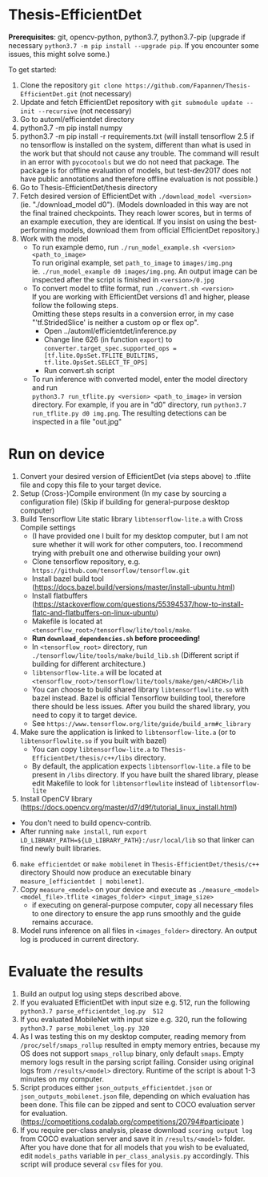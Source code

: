 # Thesis-EfficientDet

**Prerequisites**: git, opencv-python, python3.7, python3.7-pip (upgrade if necessary `python3.7 -m pip install --upgrade pip`. If you encounter some issues, this might solve some.)

To get started:
 
1) Clone the repository `git clone https://github.com/Fapannen/Thesis-EfficientDet.git` (not necessary)
2) Update and fetch EfficientDet repository with `git submodule update --init --recursive` (not necessary)
3) Go to automl/efficientdet directory
4) python3.7 -m pip install numpy
5) python3.7 -m pip install -r requirements.txt (will install tensorflow 2.5 if no tensorflow is installed on the system, different than what is used in the work but that should not cause any trouble. The command will result in an error with `pycocotools` but we do not need that package. The package is for offline evaluation of models, but test-dev2017 does not have public annotations and therefore offline evaluation is not possible.)
6) Go to Thesis-EfficientDet/thesis directory
6) Fetch desired version of EfficientDet with `./download_model <version>`  
   (ie. "./download_model d0"). (Models downloaded in this way are not the final trained checkpoints. They reach lower scores, but in terms of an example execution, they are identical. If you insist on using the best-performing models, download them from official EfficientDet repository.)
7) Work with the model  
    * To run example demo, run `./run_model_example.sh <version> <path_to_image>`  
        To run original example, set `path_to_image` to `images/img.png`  
        ie. `./run_model_example d0 images/img.png`.
        An output image can be inspected after the script is finished in `<version>/0.jpg`
    * To convert model to tflite format, run `./convert.sh <version>`  
      If you are working with EfficientDet versions d1 and higher, please follow the following steps.   
      Omitting these steps results in a conversion error, in my case "'tf.StridedSlice' is neither a custom op or flex op".  
      * Open ../automl/efficientdet/inference.py
      * Change line 626 (in function `export`) to  
      `converter.target_spec.supported_ops = [tf.lite.OpsSet.TFLITE_BUILTINS, tf.lite.OpsSet.SELECT_TF_OPS]`
      * Run convert.sh script  
    * To run inference with converted model, enter the model directory and run  
        `python3.7 run_tflite.py <version> <path_to_image>` in version directory. For example, if you are in "d0" directory, run `python3.7 run_tflite.py d0 img.png`. The resulting detections can be inspected in a file "out.jpg"  
        
# Run on device

1) Convert your desired version of EfficientDet (via steps above) to .tflite file and copy this file to your target device.
2) Setup (Cross-)Compile environment
   (In my case by sourcing a configuration file)
   (Skip if building for general-purpose desktop computer)
3) Build Tensorflow Lite static library `libtensorflow-lite.a` with Cross Compile settings
   * (I have provided one I built for my desktop computer, but I am not sure whether it will work for other computers, too. I recommend trying with prebuilt one and otherwise building your own)
   * Clone tensorflow repository, e.g. `https://github.com/tensorflow/tensorflow.git`
   * Install bazel build tool (https://docs.bazel.build/versions/master/install-ubuntu.html)
   * Install flatbuffers (https://stackoverflow.com/questions/55394537/how-to-install-flatc-and-flatbuffers-on-linux-ubuntu)
   * Makefile is located at `<tensorflow_root>/tensorflow/lite/tools/make`.
   * **Run `download_dependencies.sh` before proceeding!**
   * In `<tensorflow_root>` directory, run `./tensorflow/lite/tools/make/build_lib.sh` (Different script if building for different architecture.)
   * `libtensorflow-lite.a` will be located at `<tensorflow_root>/tensorflow/lite/tools/make/gen/<ARCH>/lib`  
   * You can choose to build shared library `libtensorflowlite.so` with bazel instead. Bazel is official Tensorflow building tool, therefore there should be less issues. After you build the shared library, you need to copy it to target device.  
   * See `https://www.tensorflow.org/lite/guide/build_arm#c_library`
4) Make sure the application is linked to `libtensorflow-lite.a` (or to `libtensorflowlite.so` if you built with bazel)
   * You can copy `libtensorflow-lite.a` to `Thesis-EfficientDet/thesis/c++/libs` directory.
   * By default, the application expects `libtensorflow-lite.a` file to be present in `/libs` directory. If you have built the shared library, please edit Makefile to look for `libtensorflowlite` instead of `libtensorflow-lite` 
5)  Install OpenCV library (https://docs.opencv.org/master/d7/d9f/tutorial_linux_install.html)
   * You don't need to build opencv-contrib.
   * After running `make install`, run `export LD_LIBRARY_PATH=${LD_LIBRARY_PATH}:/usr/local/lib` so that linker can find newly built libraries.
6) `make efficientdet` or `make mobilenet` in `Thesis-EfficientDet/thesis/c++` directory Should now produce an executable binary `measure_[efficientdet | mobilenet]`.
7) Copy `measure_<model>` on your device and execute as `./measure_<model> <model_file>.tflite <images_folder> <input_image_size>` 
   * if executing on general-purpose computer, copy all necessary files to one directory to ensure the app runs smoothly and the guide remains accurace.
8) Model runs inference on all files in `<images_folder>` directory. An output log is produced in current directory.

# Evaluate the results

1) Build an output log using steps described above.
2) If you evaluated EfficientDet with input size e.g. 512, run the following `python3.7 parse_efficientdet_log.py  512`
3) If you evaluated MobileNet with input size e.g. 320, run the following `python3.7 parse_mobilenet_log.py 320` 
4) As I was testing this on my desktop computer, reading memory from `/proc/self/smaps_rollup` resulted in empty memory entries, because my OS does not support `smaps_rollup` binary, only default `smaps`. Empty memory logs result in the parsing script failing. Consider using original logs from `/results/<model>` directory. Runtime of the script is about 1-3 minutes on my computer.
5) Script produces either `json_outputs_efficientdet.json` or `json_outputs_mobilenet.json` file, depending on which evaluation has been done. This file can be zipped and sent to COCO evaluation server for evaluation. (https://competitions.codalab.org/competitions/20794#participate )
6) If you require per-class analysis, please download `scoring output log` from COCO evaluation server and save it in `/results/<model>` folder. After you have done that for all models that you wish to be evaluated, edit `models_paths` variable in `per_class_analysis.py` accordingly. This script will produce several `csv` files for you.
